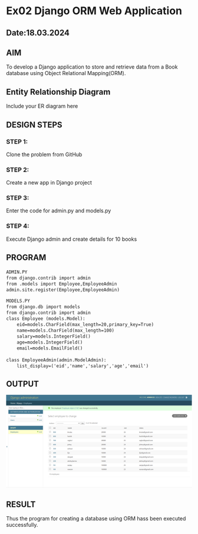 # Ex02 Django ORM Web Application
## Date:18.03.2024 

## AIM
To develop a Django application to store and retrieve data from a Book database using Object Relational Mapping(ORM).

## Entity Relationship Diagram

Include your ER diagram here

## DESIGN STEPS

### STEP 1:
Clone the problem from GitHub

### STEP 2:
Create a new app in Django project

### STEP 3:
Enter the code for admin.py and models.py

### STEP 4:
Execute Django admin and create details for 10 books

## PROGRAM

```
ADMIN.PY
from django.contrib import admin
from .models import Employee,EmployeeAdmin
admin.site.register(Employee,EmployeeAdmin)
```
```
MODELS.PY
from django.db import models
from django.contrib import admin
class Employee (models.Model):
    eid=models.CharField(max_length=20,primary_key=True)
    name=models.CharField(max_length=100)
    salary=models.IntegerField()
    age=models.IntegerField()
    email=models.EmailField()
 
class EmployeeAdmin(admin.ModelAdmin):
    list_display=('eid','name','salary','age','email')
```



## OUTPUT

![](./Screenshot%202024-03-18%20220811.png)

## RESULT
Thus the program for creating a database using ORM hass been executed successfully.
